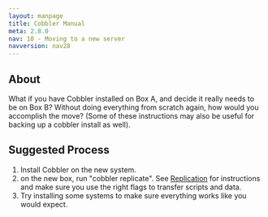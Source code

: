 ```yaml
---
layout: manpage
title: Cobbler Manual
meta: 2.8.0
nav: 10 - Moving to a new server
navversion: nav28
---
```


## About

What if you have Cobbler installed on Box A, and decide it really needs to be on Box B? Without doing everything from
scratch again, how would you accomplish the move? (Some of these instructions may also be useful for backing up a
cobbler install as well).

## Suggested Process

1.  Install Cobbler on the new system.
2.  on the new box, run "cobbler replicate". See [Replication](Replication) for instructions and make sure you use the
    right flags to transfer scripts and data.
3.  Try installing some systems to make sure everything works like you would expect.

